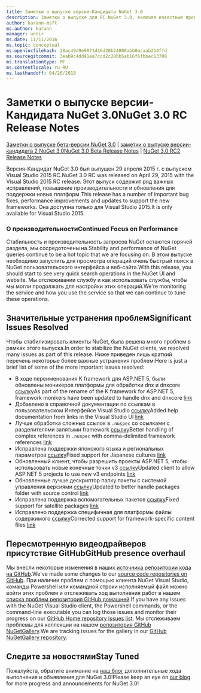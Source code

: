 ```yaml
---
title: Заметки о выпуске версии-Кандидата NuGet 3.0
description: Заметки о выпуске для RC NuGet 3.0, включая известные проблемы, исправленные ошибки, добавленные функции и DCR.
author: karann-msft
ms.author: karann
manager: unnir
ms.date: 11/11/2016
ms.topic: conceptual
ms.openlocfilehash: 28ac49d9e9071d16d20b24808abb0acaab214ffd
ms.sourcegitcommit: 3eab9c4dd41ea7ccd2c28bb5ab16f6fbbec13708
ms.translationtype: MT
ms.contentlocale: ru-RU
ms.lasthandoff: 04/26/2018
---
```

# <a name="nuget-30-rc-release-notes"></a><span data-ttu-id="ba282-103">Заметки о выпуске версии-Кандидата NuGet 3.0</span><span class="sxs-lookup"><span data-stu-id="ba282-103">NuGet 3.0 RC Release Notes</span></span>

<span data-ttu-id="ba282-104">[Заметки о выпуске бета-версии NuGet 3.0](../release-notes/nuget-3.0-beta.md) | [заметки о выпуске версии-кандидата 2 NuGet 3.0](../release-notes/nuget-3.0-RC2.md)</span><span class="sxs-lookup"><span data-stu-id="ba282-104">[NuGet 3.0 Beta Release Notes](../release-notes/nuget-3.0-beta.md) | [NuGet 3.0 RC2 Release Notes](../release-notes/nuget-3.0-RC2.md)</span></span>

<span data-ttu-id="ba282-105">Версия-Кандидат NuGet 3.0 был выпущен 29 апреля 2015 г. с выпуском Visual Studio 2015 RC.</span><span class="sxs-lookup"><span data-stu-id="ba282-105">NuGet 3.0 RC was released on April 29, 2015 with the Visual Studio 2015 RC release.</span></span> <span data-ttu-id="ba282-106">Этот выпуск содержит ряд важных исправлений, повышение производительности и обновления для поддержки новых платформ.</span><span class="sxs-lookup"><span data-stu-id="ba282-106">This release has a number of important bug fixes, performance improvements and updates to support the new frameworks.</span></span>  <span data-ttu-id="ba282-107">Она доступна только для Visual Studio 2015.</span><span class="sxs-lookup"><span data-stu-id="ba282-107">It is only available for Visual Studio 2015.</span></span>

### <a name="continued-focus-on-performance"></a><span data-ttu-id="ba282-108">О производительности</span><span class="sxs-lookup"><span data-stu-id="ba282-108">Continued Focus on Performance</span></span>

<span data-ttu-id="ba282-109">Стабильность и производительность запросов NuGet остаются горячей раздела, мы сосредоточены на.</span><span class="sxs-lookup"><span data-stu-id="ba282-109">Stability and performance of NuGet queries continue to be a hot topic that we are focusing on.</span></span>  <span data-ttu-id="ba282-110">В этом выпуске необходимо запустить для просмотра операций очень быстрый поиск в NuGet пользовательского интерфейса и веб-сайта.</span><span class="sxs-lookup"><span data-stu-id="ba282-110">With this release, you should start to see very quick search operations in the NuGet UI and website.</span></span>  <span data-ttu-id="ba282-111">Мы отслеживании службу и как использовать службы, чтобы мы могли продолжать для настройки этих операций.</span><span class="sxs-lookup"><span data-stu-id="ba282-111">We're monitoring the service and how you use the service so that we can continue to tune these operations.</span></span>

## <a name="significant-issues-resolved"></a><span data-ttu-id="ba282-112">Значительные устранения проблем</span><span class="sxs-lookup"><span data-stu-id="ba282-112">Significant Issues Resolved</span></span>

<span data-ttu-id="ba282-113">Чтобы стабилизировать клиенты NuGet, была решена много проблем в рамках этого выпуска.</span><span class="sxs-lookup"><span data-stu-id="ba282-113">In order to stabilize the NuGet clients, we resolved many issues as part of this release.</span></span>  <span data-ttu-id="ba282-114">Ниже приведен лишь краткий перечень некоторые более важные устранения проблем:</span><span class="sxs-lookup"><span data-stu-id="ba282-114">Here is just a brief list of some of the more important issues resolved:</span></span>

* <span data-ttu-id="ba282-115">В ходе переименования K framework для ASP.NET 5, были обновлены моникеров платформы для обработки dnx и dnxcore [ссылку](https://github.com/NuGet/Home/issues/215)</span><span class="sxs-lookup"><span data-stu-id="ba282-115">As part of the rename of the K framework for ASP.NET 5, framework monikers have been updated to handle dnx and dnxcore [link](https://github.com/NuGet/Home/issues/215)</span></span>
* <span data-ttu-id="ba282-116">Добавлено в справочной документации по ссылкам в пользовательском Интерфейсе Visual Studio [ссылку](https://github.com/NuGet/Home/issues/232)</span><span class="sxs-lookup"><span data-stu-id="ba282-116">Added help documentation from links in the Visual Studio UI [link](https://github.com/NuGet/Home/issues/232)</span></span>
* <span data-ttu-id="ba282-117">Лучше обработка сложных ссылок в `.nuspec` со ссылками с разделителями запятыми framework [ссылку](https://github.com/NuGet/Home/issues/276)</span><span class="sxs-lookup"><span data-stu-id="ba282-117">Better handling of complex references in `.nuspec` with comma-delimited framework references [link](https://github.com/NuGet/Home/issues/276)</span></span>
* <span data-ttu-id="ba282-118">Исправлена поддержки японского языка и региональных параметров [ссылку](https://github.com/NuGet/Home/issues/253)</span><span class="sxs-lookup"><span data-stu-id="ba282-118">Fixed support for Japanese cultures [link](https://github.com/NuGet/Home/issues/253)</span></span>
* <span data-ttu-id="ba282-119">Обновленный клиент, чтобы разрешить проекты ASP.NET 5, чтобы использовать новые конечные точки v3 [ссылку](https://github.com/NuGet/Home/issues/219)</span><span class="sxs-lookup"><span data-stu-id="ba282-119">Updated client to allow ASP.NET 5 projects to use new v3 endpoints [link](https://github.com/NuGet/Home/issues/219)</span></span>
* <span data-ttu-id="ba282-120">Обновленные лучше дескриптор папку пакеты с системой управления версиями [ссылку](https://github.com/NuGet/Home/issues/56)</span><span class="sxs-lookup"><span data-stu-id="ba282-120">Updated to better handle packages folder with source control [link](https://github.com/NuGet/Home/issues/56)</span></span>
* <span data-ttu-id="ba282-121">Исправлена поддержка вспомогательных пакетов [ссылку](https://github.com/NuGet/Home/issues/17)</span><span class="sxs-lookup"><span data-stu-id="ba282-121">Fixed support for satellite packages [link](https://github.com/NuGet/Home/issues/17)</span></span>
* <span data-ttu-id="ba282-122">Исправлено поддержка специфичная для платформы файлы содержимого [ссылку](https://github.com/NuGet/Home/issues/18)</span><span class="sxs-lookup"><span data-stu-id="ba282-122">Corrected support for framework-specific content files [link](https://github.com/NuGet/Home/issues/18)</span></span>

## <a name="github-presence-overhaul"></a><span data-ttu-id="ba282-123">Пересмотренную видеодрайверов присутствие GitHub</span><span class="sxs-lookup"><span data-stu-id="ba282-123">GitHub presence overhaul</span></span>

<span data-ttu-id="ba282-124">Мы внесли некоторые изменения в наших [источника репозитории кода на GitHub](http://github.com/nuget/home).</span><span class="sxs-lookup"><span data-stu-id="ba282-124">We've made some changes to our [source code repositories on GitHub](http://github.com/nuget/home).</span></span>  <span data-ttu-id="ba282-125">При наличии проблем с помощью клиента NuGet Visual Studio, команды Powershell или командной строки исполняемый файл можно войти этих проблем и отслеживать ход выполнения работ в нашем [списка проблем репозитория GitHub домашней](http://github.com/nuget/home/issues).</span><span class="sxs-lookup"><span data-stu-id="ba282-125">If you have any issues with the NuGet Visual Studio client, the Powershell commands, or the command-line executable you can log those issues and monitor their progress on our [GitHub Home repository issues list](http://github.com/nuget/home/issues).</span></span>  <span data-ttu-id="ba282-126">Мы отслеживаем проблемы для коллекции на нашем [репозитория GitHub NuGetGallery](http://github.com/nuget/NuGetGallery/issues).</span><span class="sxs-lookup"><span data-stu-id="ba282-126">We are tracking issues for the gallery in our [GitHub NuGetGallery repository](http://github.com/nuget/NuGetGallery/issues).</span></span>


## <a name="stay-tuned"></a><span data-ttu-id="ba282-127">Следите за новостями</span><span class="sxs-lookup"><span data-stu-id="ba282-127">Stay Tuned</span></span>

<span data-ttu-id="ba282-128">Пожалуйста, обратите внимание на [наш блог](http://blog.nuget.org) дополнительные хода выполнения и объявления для NuGet 3.0!</span><span class="sxs-lookup"><span data-stu-id="ba282-128">Please keep an eye on [our blog](http://blog.nuget.org) for more progress and announcements for NuGet 3.0!</span></span>